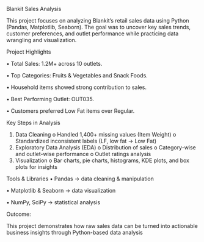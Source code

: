 Blankit Sales Analysis
 
This project focuses on analyzing Blankit’s retail sales data using Python (Pandas, Matplotlib, Seaborn). The goal was to uncover key sales trends, customer preferences, and outlet performance while practicing data wrangling and visualization.

Project Highlights

  •	Total Sales: 1.2M+ across 10 outlets.
    
   •	Top Categories: Fruits & Vegetables and Snack Foods.
    
   •	Household items showed strong contribution to sales.
    
   •	Best Performing Outlet: OUT035.
    
   •	Customers preferred Low Fat items over Regular.

Key Steps in Analysis
  1.	Data Cleaning
    o	Handled 1,400+ missing values (Item Weight)
    o	Standardized inconsistent labels (LF, low fat → Low Fat)
  2.	Exploratory Data Analysis (EDA)
    o	Distribution of sales
    o	Category-wise and outlet-wise performance
    o	Outlet ratings analysis
  3.	Visualization
    o	Bar charts, pie charts, histograms, KDE plots, and box plots for insights

Tools & Libraries
  •	Pandas → data cleaning & manipulation
  
  •	Matplotlib & Seaborn → data visualization
  
  •	NumPy, SciPy → statistical analysis

Outcome:

This project demonstrates how raw sales data can be turned into actionable business insights through Python-based data analysis

